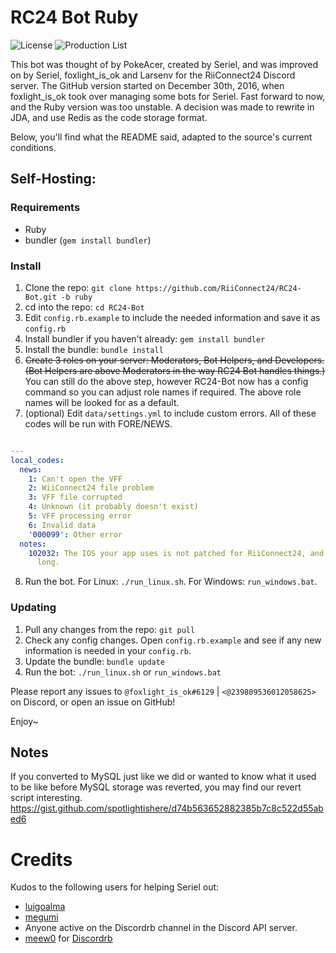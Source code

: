 # RC24 Bot Ruby
![License](https://img.shields.io/github/license/riiconnect24/rc24-bot/ruby.svg)
![Production List](https://img.shields.io/discord/206934458954153984.svg)

This bot was thought of by PokeAcer, created by Seriel, and was improved on by Seriel, foxlight_is_ok and Larsenv for the RiiConnect24 Discord server. 
The GitHub version started on December 30th, 2016, when foxlight_is_ok took over managing some bots for Seriel. Fast forward to now, and the Ruby version was too unstable. A decision was made to rewrite in JDA, and use Redis as the code storage format.

Below, you'll find what the README said, adapted to the source's current conditions.

## Self-Hosting:
### Requirements
- Ruby
- bundler (`gem install bundler`)

### Install
1. Clone the repo: `git clone https://github.com/RiiConnect24/RC24-Bot.git -b ruby`
2. cd into the repo: `cd RC24-Bot`
3. Edit `config.rb.example` to include the needed information and save it as `config.rb`
4. Install bundler if you haven't already: `gem install bundler`
5. Install the bundle: `bundle install`
6. ~~Create 3 roles on your server: Moderators, Bot Helpers, and Developers.
<br/>(Bot Helpers are above Moderators in the way RC24 Bot handles things.)~~
<br/> You can still do the above step, however RC24-Bot now has a config command so you can
adjust role names if required. The above role names will be looked for as a default.
7. (optional) Edit `data/settings.yml` to include custom errors.
All of these codes will be run with FORE/NEWS.
```yaml

---
local_codes:
  news:
    1: Can't open the VFF
    2: WiiConnect24 file problem
    3: VFF file corrupted
    4: Unknown (it probably doesn't exist)
    5: VFF processing error
    6: Invalid data
    '000099': Other error
  notes:
    102032: The IOS your app uses is not patched for RiiConnect24, and you took too
      long.
```

8. Run the bot. For Linux: `./run_linux.sh`. For Windows: `run_windows.bat`.

### Updating
1. Pull any changes from the repo: `git pull`
2. Check any config changes. Open `config.rb.example` and see if any new information is
needed in your `config.rb`.
3. Update the bundle: `bundle update`
4. Run the bot: `./run_linux.sh` or `run_windows.bat`

Please report any issues to `@foxlight_is_ok#6129` | `<@239809536012058625>` on Discord, or open an issue on GitHub!

Enjoy~
<br/>

## Notes
If you converted to MySQL just like we did or wanted to know what it used to be like before MySQL storage was reverted, you may find our revert script interesting. https://gist.github.com/spotlightishere/d74b563652882385b7c8c522d55abed6

# Credits

Kudos to the following users for helping Seriel out:

- [luigoalma](https://github.com/luigoalma)
- [megumi](https://github.com/megumisonoda)
- Anyone active on the Discordrb channel in the Discord API server.
- [meew0](https://github.com/meew0) for [Discordrb](https://github.com/meew0/discordrb)
